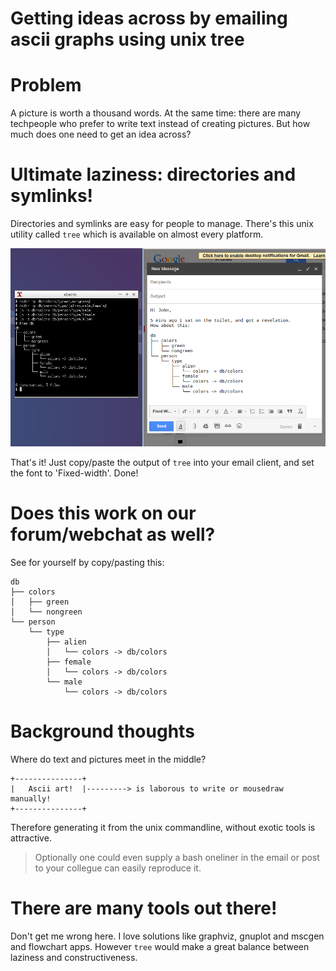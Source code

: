 Getting ideas across by emailing ascii graphs using unix tree
=============================================================

# Problem

A picture is worth a thousand words.
At the same time: there are many techpeople who prefer to write text instead of creating pictures.
But how much does one need to get an idea across?

# Ultimate laziness: directories and symlinks!

Directories and symlinks are easy for people to manage.
There's this unix utility called `tree` which is available on almost
every platform.

<img alt="generating graphs in gmail using unix tree and directories" src="res/graphs-using-unix-tree.png"/>

That's it!
Just copy/paste the output of `tree` into your email client, and set the font to 'Fixed-width'.
Done!

# Does this work on our forum/webchat as well?

See for yourself by copy/pasting this:

    db
    ├── colors
    │   ├── green
    │   └── nongreen
    └── person
        └── type
            ├── alien
            │   └── colors -> db/colors
            ├── female
            │   └── colors -> db/colors
            └── male
                └── colors -> db/colors

# Background thoughts

Where do text and pictures meet in the middle?

    +---------------+
    |   Ascii art!  |---------> is laborous to write or mousedraw manually!
    +---------------+

Therefore generating it from the unix commandline, without exotic
 tools is attractive.

> Optionally one could even supply a bash oneliner in the email or post to your collegue can easily reproduce it.

# There are many tools out there!

Don't get me wrong here.
I love solutions like graphviz, gnuplot and mscgen and flowchart apps.
However `tree` would make a great balance between laziness and constructiveness.
